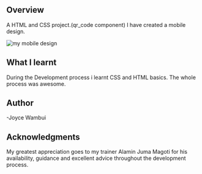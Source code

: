 
## Overview
A HTML and CSS project.(qr_code component)
I have created a mobile design.



![my mobile design](https://github.com/Joyce-Gatura/HTML-CSS/assets/160253116/8be1aeef-de18-4d2c-a81a-4f7916f3c9cf)




## What I learnt

During the Development process i learnt CSS and HTML basics. The whole process was awesome.


## Author 
-Joyce Wambui


##  Acknowledgments
My greatest appreciation goes to my trainer Alamin Juma Magoti for his availability, guidance
and excellent advice throughout the development process.




